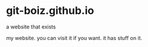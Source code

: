 # git-boiz.github.io
a website that exists

my website.
you can visit it if you want.
it has stuff on it.
